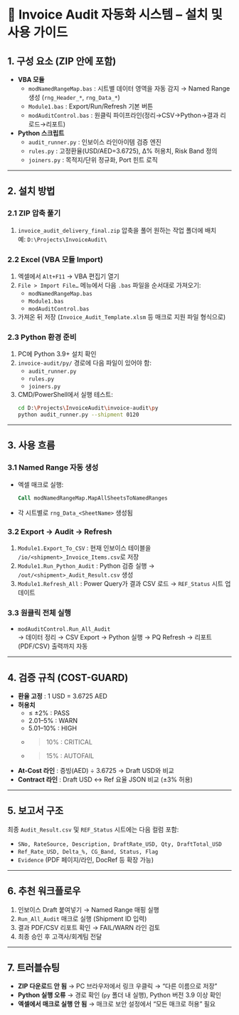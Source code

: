# 📑 Invoice Audit 자동화 시스템 – 설치 및 사용 가이드

## 1. 구성 요소 (ZIP 안에 포함)
- **VBA 모듈**
  - `modNamedRangeMap.bas` : 시트별 데이터 영역을 자동 감지 → Named Range 생성 (`rng_Header_*`, `rng_Data_*`)
  - `Module1.bas` : Export/Run/Refresh 기본 버튼
  - `modAuditControl.bas` : 원클릭 파이프라인(정리→CSV→Python→결과 리로드→리포트)
- **Python 스크립트**
  - `audit_runner.py` : 인보이스 라인아이템 검증 엔진
  - `rules.py` : 고정환율(USD/AED=3.6725), Δ% 허용치, Risk Band 정의
  - `joiners.py` : 목적지/단위 정규화, Port 힌트 로직

---

## 2. 설치 방법

### 2.1 ZIP 압축 풀기
1. `invoice_audit_delivery_final.zip` 압축을 풀어 원하는 작업 폴더에 배치  
   예: `D:\Projects\InvoiceAudit\`

### 2.2 Excel (VBA 모듈 Import)
1. 엑셀에서 `Alt+F11` → VBA 편집기 열기  
2. `File > Import File…` 메뉴에서 다음 `.bas` 파일을 순서대로 가져오기:
   - `modNamedRangeMap.bas`
   - `Module1.bas`
   - `modAuditControl.bas`  
3. 가져온 뒤 저장 (`Invoice_Audit_Template.xlsm` 등 매크로 지원 파일 형식으로)

### 2.3 Python 환경 준비
1. PC에 Python 3.9+ 설치 확인
2. `invoice-audit/py/` 경로에 다음 파일이 있어야 함:
   - `audit_runner.py`
   - `rules.py`
   - `joiners.py`
3. CMD/PowerShell에서 실행 테스트:
   ```bash
   cd D:\Projects\InvoiceAudit\invoice-audit\py
   python audit_runner.py --shipment 0120
   ```

---

## 3. 사용 흐름

### 3.1 Named Range 자동 생성
- 엑셀 매크로 실행:  
  ```vb
  Call modNamedRangeMap.MapAllSheetsToNamedRanges
  ```
- 각 시트별로 `rng_Data_<SheetName>` 생성됨

### 3.2 Export → Audit → Refresh
1. `Module1.Export_To_CSV` : 현재 인보이스 테이블을 `/io/<shipment>_Invoice_Items.csv`로 저장
2. `Module1.Run_Python_Audit` : Python 검증 실행 → `/out/<shipment>_Audit_Result.csv` 생성
3. `Module1.Refresh_All` : Power Query가 결과 CSV 로드 → `REF_Status` 시트 업데이트

### 3.3 원클릭 전체 실행
- `modAuditControl.Run_All_Audit`  
  → 데이터 정리 → CSV Export → Python 실행 → PQ Refresh → 리포트(PDF/CSV) 출력까지 자동

---

## 4. 검증 규칙 (COST-GUARD)

- **환율 고정** : 1 USD = 3.6725 AED  
- **허용치**
  - ≤ ±2% : PASS  
  - 2.01–5% : WARN  
  - 5.01–10% : HIGH  
  - >10% : CRITICAL  
  - >15% : AUTOFAIL  
- **At-Cost 라인** : 증빙(AED) ÷ 3.6725 → Draft USD와 비교  
- **Contract 라인** : Draft USD ↔ Ref 요율 JSON 비교 (±3% 허용)

---

## 5. 보고서 구조

최종 `Audit_Result.csv` 및 `REF_Status` 시트에는 다음 컬럼 포함:
- `SNo, RateSource, Description, DraftRate_USD, Qty, DraftTotal_USD`
- `Ref_Rate_USD, Delta_%, CG_Band, Status, Flag`
- `Evidence` (PDF 페이지/라인, DocRef 등 확장 가능)

---

## 6. 추천 워크플로우
1. 인보이스 Draft 붙여넣기 → Named Range 매핑 실행  
2. `Run_All_Audit` 매크로 실행 (Shipment ID 입력)  
3. 결과 PDF/CSV 리포트 확인 → FAIL/WARN 라인 검토  
4. 최종 승인 후 고객사/회계팀 전달  

---

## 7. 트러블슈팅
- **ZIP 다운로드 안 됨** → PC 브라우저에서 링크 우클릭 → “다른 이름으로 저장”  
- **Python 실행 오류** → 경로 확인 (`py` 폴더 내 실행), Python 버전 3.9 이상 확인  
- **엑셀에서 매크로 실행 안 됨** → 매크로 보안 설정에서 “모든 매크로 허용” 필요  
